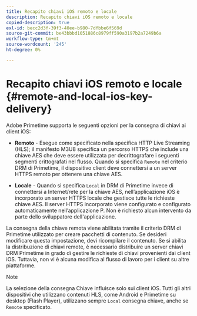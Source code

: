 ```yaml
---
title: Recapito chiavi iOS remoto e locale
description: Recapito chiavi iOS remoto e locale
copied-description: true
exl-id: becc2d3f-39f3-40ee-b980-7dfbbe6f569d
source-git-commit: be43bbbd1051886c8979ff590a3197b2a7249b6a
workflow-type: tm+mt
source-wordcount: '245'
ht-degree: 0%

---
```


# Recapito chiavi iOS remoto e locale {#remote-and-local-ios-key-delivery}

Adobe Primetime supporta le seguenti opzioni per la consegna di chiavi ai client iOS:

* **Remoto** - Esegue come specificato nella specifica HTTP Live Streaming (HLS); il manifesto M3U8 specifica un percorso HTTPS che include una chiave AES che deve essere utilizzata per decrittografare i seguenti segmenti crittografati nel flusso. Quando si specifica `Remote` nel criterio DRM di Primetime, il dispositivo client deve connettersi a un server HTTPS remoto per ottenere una chiave AES.

* **Locale** - Quando si specifica `Local` in DRM di Primetime invece di connettersi a Internet/rete per la chiave AES, nell’applicazione iOS è incorporato un server HTTPS locale che gestisce tutte le richieste chiave AES. Il server HTTPS incorporato viene configurato e configurato automaticamente nell’applicazione P. Non è richiesto alcun intervento da parte dello sviluppatore dell&#39;applicazione.

La consegna della chiave remota viene abilitata tramite il criterio DRM di Primetime utilizzato per creare pacchetti di contenuto. Se desideri modificare questa impostazione, devi ricompilare il contenuto. Se si abilita la distribuzione di chiavi remote, è necessario distribuire un server chiavi DRM Primetime in grado di gestire le richieste di chiavi provenienti dai client iOS. Tuttavia, non vi è alcuna modifica al flusso di lavoro per i client su altre piattaforme.

>[!NOTE]
>
>La selezione della consegna Chiave influisce solo sui client iOS. Tutti gli altri dispositivi che utilizzano contenuti HLS, come Android e Primetime su desktop (Flash Player), utilizzano sempre `Local` consegna chiave, anche se `Remote` specificato.
